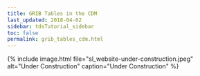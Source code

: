 ```yaml
---
title: GRIB Tables in the CDM
last_updated: 2018-04-02
sidebar: tdsTutorial_sidebar
toc: false
permalink: grib_tables_cdm.html
---
```


{% include image.html file="sl_website-under-construction.jpeg" alt="Under Construction" caption="Under Construction" %}
